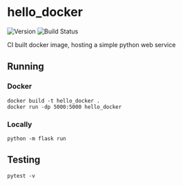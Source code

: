 # hello_docker

![Version](https://img.shields.io/github/tag/abstractsec/hello_docker.svg) ![Build Status](https://img.shields.io/circleci/project/github/abstractsec/hello_docker/develop.svg)

CI built docker image, hosting a simple python web service

## Running

### Docker
```
docker build -t hello_docker .
docker run -dp 5000:5000 hello_docker
```

### Locally
```
python -m flask run
```

## Testing
```
pytest -v
```

